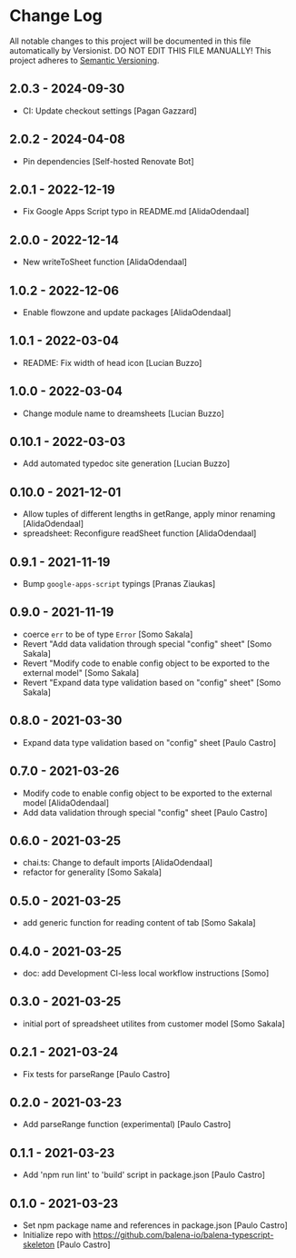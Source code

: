 # Change Log

All notable changes to this project will be documented in this file
automatically by Versionist. DO NOT EDIT THIS FILE MANUALLY!
This project adheres to [Semantic Versioning](http://semver.org/).

## 2.0.3 - 2024-09-30

* CI: Update checkout settings [Pagan Gazzard]

## 2.0.2 - 2024-04-08

* Pin dependencies [Self-hosted Renovate Bot]

## 2.0.1 - 2022-12-19

* Fix Google Apps Script typo in README.md [AlidaOdendaal]

## 2.0.0 - 2022-12-14

* New writeToSheet function [AlidaOdendaal]

## 1.0.2 - 2022-12-06

* Enable flowzone and update packages [AlidaOdendaal]

## 1.0.1 - 2022-03-04

* README: Fix width of head icon [Lucian Buzzo]

## 1.0.0 - 2022-03-04

* Change module name to dreamsheets [Lucian Buzzo]

## 0.10.1 - 2022-03-03

* Add automated typedoc site generation [Lucian Buzzo]

## 0.10.0 - 2021-12-01

* Allow tuples of different lengths in getRange, apply minor renaming [AlidaOdendaal]
* spreadsheet: Reconfigure readSheet function [AlidaOdendaal]

## 0.9.1 - 2021-11-19

* Bump `google-apps-script` typings [Pranas Ziaukas]

## 0.9.0 - 2021-11-19

* coerce `err` to be of type `Error` [Somo Sakala]
* Revert "Add data validation through special "config" sheet" [Somo Sakala]
* Revert "Modify code to enable config object to be exported to the external model" [Somo Sakala]
* Revert "Expand data type validation based on "config" sheet" [Somo Sakala]

## 0.8.0 - 2021-03-30

* Expand data type validation based on "config" sheet [Paulo Castro]

## 0.7.0 - 2021-03-26

* Modify code to enable config object to be exported to the external model [AlidaOdendaal]
* Add data validation through special "config" sheet [Paulo Castro]

## 0.6.0 - 2021-03-25

* chai.ts: Change to default imports [AlidaOdendaal]
* refactor for generality [Somo Sakala]

## 0.5.0 - 2021-03-25

* add generic function for reading content of tab [Somo Sakala]

## 0.4.0 - 2021-03-25

* doc: add Development CI-less local workflow instructions [Somo]

## 0.3.0 - 2021-03-25

* initial port of spreadsheet utilites from customer model [Somo Sakala]

## 0.2.1 - 2021-03-24

* Fix tests for parseRange [Paulo Castro]

## 0.2.0 - 2021-03-23

* Add parseRange function (experimental) [Paulo Castro]

## 0.1.1 - 2021-03-23

* Add 'npm run lint' to 'build' script in package.json [Paulo Castro]

## 0.1.0 - 2021-03-23

* Set npm package name and references in package.json [Paulo Castro]
* Initialize repo with https://github.com/balena-io/balena-typescript-skeleton [Paulo Castro]
